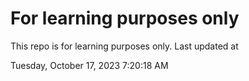 # For learning purposes only
This repo is for learning purposes only.
Last updated at

Tuesday, October 17, 2023 7:20:18 AM

